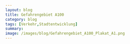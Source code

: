 ```yaml
---
layout: blog
title: Gefahrengebiet A100
category: blog
tags: [Verkehr,Stadtentwicklung] 
summary:  
image: /images/blog/Gefahrengebiet_A100_Plakat_A1.png
---
```

